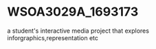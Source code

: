 # WSOA3029A_1693173
 a student's interactive media project that explores inforgraphics,representation etc
